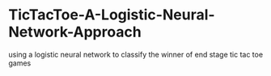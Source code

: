 # TicTacToe-A-Logistic-Neural-Network-Approach
using a logistic neural network to classify the winner of end stage tic tac toe games
